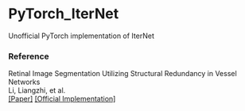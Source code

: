 # PyTorch_IterNet
Unofficial PyTorch implementation of IterNet

### Reference
Retinal Image Segmentation Utilizing Structural Redundancy in Vessel Networks\
Li, Liangzhi, et al.\
[[Paper]](https://arxiv.org/abs/1912.05763)
[[Official Implementation]](https://github.com/conscienceli/IterNet)
